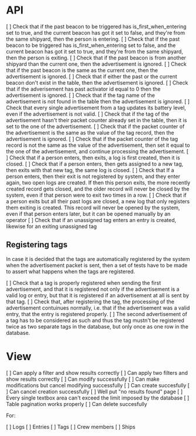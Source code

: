 # API

[ ] Check that if the past beacon to be triggered has is_first_when_entering set to true, and the current beacon has got it set to false, and they're from the same shipyard, then the person is entering.
[ ] Check that if the past beacon to be triggered has is_first_when_entering set to false, and the current beacon has got it set to true, and they're from the same shipyard, then the person is exiting.
[ ] Check that if the past beacon is from another shipyard than the current one, then the advertisement is ignored.
[ ] Check that if the past beacon is the same as the current one, then the advertisement is ignored.
[ ] Check that if either the past or the current beacon don't exist in the table, then the advertisement is ignored.
[ ] Check that if the adverisement has past activator id equal to 0 then the advertisement is ignored.
[ ] Check that if the tag name of the advertisement is not found in the table then the advertisement is ignored.
[ ] Check that every single advertisement from a tag updates its battery level, even if the advertisement is not valid.
[ ] Check that if the tag of the advertisement hasn't their packet counter already set in the table, then it is set to the one of the advertisement.
[ ] Check that if the packet counter of the advertisement is the same as the value of the tag record, then the advertisement is ignored.
[ ] Check that if the packet counter of the tag record is not the same as the value of the advertisement, then set it equal to the one of the advertisement, and continue processing the advertisement.
[ ] Check that if a person enters, then exits, a log is first created, then it is closed.
[ ] Check that if a person enters, then gets assigned to a new tag, then exits with that new tag, the same log is closed.
[ ] Check that If a person enters, then their exit is not registered by system, and they enter again, two open logs are created. If then this person exits, the more recently created record gets closed, and the older record will never be closed by the system, even if that person were to exit two times in a row.
[ ] Check that if a person exits but all their past logs are closed, a new log that only registers them exiting is created. This record will never be opened by the system, even if that person enters later, but it can be opened manually by an operator
[ ] Check that if an unassigned tag enters an entry is created, likewise for an exiting unassigned tag

## Registering tags

In case it is decided that the tags are automatically registered by the system when the advertisement packet is sent, then a set of tests have to be made to assert what happens when the tags are registered.


[ ] Check that a tag is properly registered when sending the first advertisement, and that it is registered not only if the advertisement is a valid log or entry, but that it is registered if an advertisement at all is sent by that tag.
[ ] Check that, after registering the tag, the processing of the advertisement contuinues normally, i.e. that if the advertisement was a valid entry, that the entry is registered properly.
[ ] The second advertisement of a tag has to be considered as such and thus the tag mustn't be registered twice as two separate tags in the database, but only once as one row in the database.



# View

[ ] Can apply a filter and show results correctly
[ ] Can apply two filters and show results correctly
[ ] Can modify successfully
[ ] Can make modifications but cancel modifying successfully
[ ] Can create succesfully
[ ] Can cancel creation successfully
[ ] Well put "no results found" page
[ ] Every single textbox area can't exceed the limit imposed by the database
[ ] Table pagination works properly
[ ] Can delete succesfully

For:

[ ] Logs
[ ] Entries
[ ] Tags
[ ] Crew members
[ ] Ships